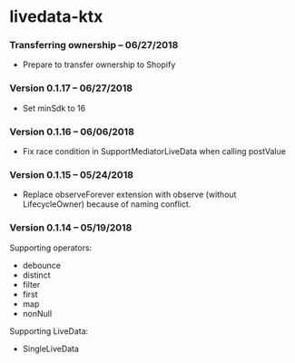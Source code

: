 # livedata-ktx #

### Transferring ownership – 06/27/2018 ###

- Prepare to transfer ownership to Shopify

### Version 0.1.17 – 06/27/2018 ###

- Set minSdk to 16

### Version 0.1.16 – 06/06/2018 ###

- Fix race condition in SupportMediatorLiveData when calling postValue

### Version 0.1.15 – 05/24/2018 ###

- Replace observeForever extension with observe (without LifecycleOwner) because of naming conflict. 

### Version 0.1.14 – 05/19/2018 ###

Supporting operators: 
- debounce
- distinct
- filter
- first
- map
- nonNull

Supporting LiveData:
- SingleLiveData
